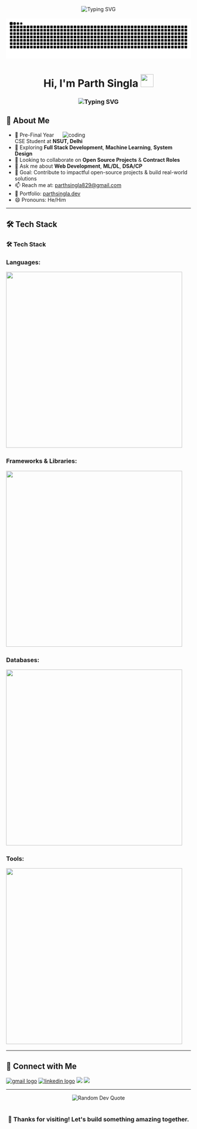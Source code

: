 <div align="center">
  <!-- Typing animation for your roles -->
  <img src="https://readme-typing-svg.demolab.com?font=Fira+Code&weight=600&size=22&pause=1000&color=2C9ECF&center=true&vCenter=true&random=false&width=500&lines=Full+Stack+Developer;Machine+Learning+Enthusiast;Open+Source+Contributor;Building+Digital+Solutions" alt="Typing SVG" />
</div>

<br clear="both">

<img src="https://raw.githubusercontent.com/Parth-Singla-123/Parth-Singla-123/output/github-contribution-grid-snake-dark.svg" alt="Snake animation" />

<h1 align="center">
  Hi, I'm Parth Singla
  <img src="https://raw.githubusercontent.com/nixin72/nixin72/master/wave.gif" width="35px" height="35px">
</h1>

<h3 align="center">
  <img src="https://readme-typing-svg.demolab.com?font=Poppins&size=20&duration=3500&pause=1000&color=2AA889&center=true&vCenter=true&width=600&lines=Turning+Ideas+Into+Interactive+Experiences;Code.+Create.+Innovate.;Building+the+Future+One+Commit+at+a+Time." alt="Typing SVG" />
</h3>

## 🚀 About Me

<img align="right" alt="coding" width="350" src="https://media.giphy.com/media/iY8CRBdQXODJSCERIr/giphy.gif">

- 🔭 Pre-Final Year CSE Student at **NSUT, Delhi**  
- 🌱 Exploring **Full Stack Development**, **Machine Learning**, **System Design**  
- 👯 Looking to collaborate on **Open Source Projects** & **Contract Roles**  
- 💬 Ask me about **Web Development**, **ML/DL**, **DSA/CP**  
- 🎯 Goal: Contribute to impactful open-source projects & build real-world solutions  
- 📫 Reach me at: [parthsingla829@gmail.com](mailto:parthsingla829@gmail.com)  
- 💼 Portfolio: [parthsingla.dev](https://parthsingla.dev)  
- 😄 Pronouns: He/Him  

---

## 🛠️ Tech Stack

### 🛠️ Tech Stack

### Languages:
<p align="left">
  <img src="https://skillicons.dev/icons?i=js,ts,python,java,cpp,cs,sql" width="480" height="480"/>
</p>

### Frameworks & Libraries:
<p align="left">
  <img src="https://skillicons.dev/icons?i=react,nextjs,nodejs,express,tailwind,bootstrap,threejs,framer,gsap,tensorflow,pytorch,sklearn,prisma" width="480" height="480"/>
</p>

### Databases:
<p align="left">
  <img src="https://skillicons.dev/icons?i=mongodb,mysql,postgres,redis" width="480" height="480"/>
</p>

### Tools:
<p align="left">
  <img src="https://skillicons.dev/icons?i=git,github,vscode,figma,postman,blender,xampp" width="480" height="480"/>
</p>


---

## 🤝 Connect with Me

<p align="left">
  <a href="mailto:parthsingla829@gmail.com"><img src="https://img.shields.io/static/v1?message=Gmail&logo=gmail&label=&color=D14836&logoColor=white&labelColor=&style=for-the-badge" height="35" alt="gmail logo" /></a>
  <a href="https://www.linkedin.com/in/parth-singla-077063193/"><img src="https://img.shields.io/static/v1?message=LinkedIn&logo=linkedin&label=&color=0077B5&logoColor=white&labelColor=&style=for-the-badge" height="35" alt="linkedin logo" /></a>
  <a href="https://leetcode.com/u/ParthSingla6900/"><img src="https://img.shields.io/badge/LeetCode-informational?logo=leetcode&color=FFA116&style=for-the-badge" height="35" /></a>
  <a href="https://codeforces.com/profile/ParthSingla"><img src="https://img.shields.io/badge/Codeforces-informational?logo=codeforces&color=1F1F1F&style=for-the-badge" height="35" /></a>
</p>

---

<div align="center">
  <img src="https://quotes-github-readme.vercel.app/api?type=horizontal&theme=radical" alt="Random Dev Quote"/>
  <br><br>
  <h3>💖 Thanks for visiting! Let's build something amazing together.</h3>
</div>
